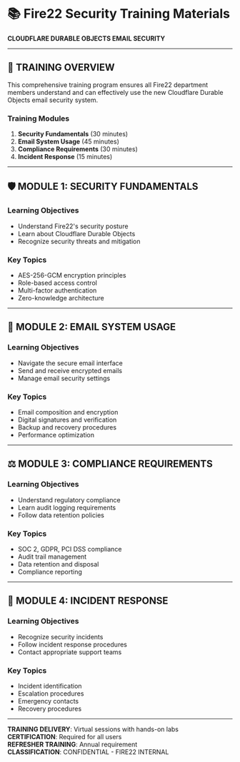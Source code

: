 # 📚 Fire22 Security Training Materials

**CLOUDFLARE DURABLE OBJECTS EMAIL SECURITY**

---

## 🎯 **TRAINING OVERVIEW**

This comprehensive training program ensures all Fire22 department members understand and can effectively use the new Cloudflare Durable Objects email security system.

### **Training Modules**

1. **Security Fundamentals** (30 minutes)
2. **Email System Usage** (45 minutes)
3. **Compliance Requirements** (30 minutes)
4. **Incident Response** (15 minutes)

---

## 🛡️ **MODULE 1: SECURITY FUNDAMENTALS**

### **Learning Objectives**

- Understand Fire22's security posture
- Learn about Cloudflare Durable Objects
- Recognize security threats and mitigation

### **Key Topics**

- AES-256-GCM encryption principles
- Role-based access control
- Multi-factor authentication
- Zero-knowledge architecture

---

## 📧 **MODULE 2: EMAIL SYSTEM USAGE**

### **Learning Objectives**

- Navigate the secure email interface
- Send and receive encrypted emails
- Manage email security settings

### **Key Topics**

- Email composition and encryption
- Digital signatures and verification
- Backup and recovery procedures
- Performance optimization

---

## ⚖️ **MODULE 3: COMPLIANCE REQUIREMENTS**

### **Learning Objectives**

- Understand regulatory compliance
- Learn audit logging requirements
- Follow data retention policies

### **Key Topics**

- SOC 2, GDPR, PCI DSS compliance
- Audit trail management
- Data retention and disposal
- Compliance reporting

---

## 🚨 **MODULE 4: INCIDENT RESPONSE**

### **Learning Objectives**

- Recognize security incidents
- Follow incident response procedures
- Contact appropriate support teams

### **Key Topics**

- Incident identification
- Escalation procedures
- Emergency contacts
- Recovery procedures

---

**TRAINING DELIVERY**: Virtual sessions with hands-on labs  
**CERTIFICATION**: Required for all users  
**REFRESHER TRAINING**: Annual requirement  
**CLASSIFICATION**: CONFIDENTIAL - FIRE22 INTERNAL
